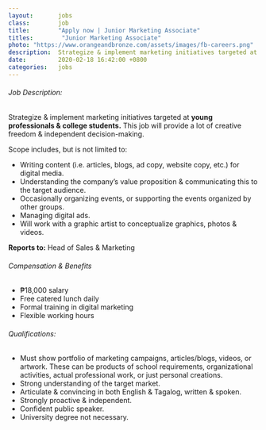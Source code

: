 ```yaml
---
layout:       jobs
class:        job
title:        "Apply now | Junior Marketing Associate"
titles:        "Junior Marketing Associate"
photo: "https://www.orangeandbronze.com/assets/images/fb-careers.png"
description:  Strategize & implement marketing initiatives targeted at young professionals & college students. This job will provide a lot of creative freedom & independent decision-making.
date:         2020-02-18 16:42:00 +0800
categories:   jobs
---
```

<!-- Do not leave new lines after each element. Elements after new lines will not be rendered. -->
<h6 class="-dark">Job Description:</h6>
<p>Strategize & implement marketing initiatives targeted at <strong>young professionals & college students.</strong> This job will provide a lot of creative freedom & independent decision-making.</p>
<p>Scope includes, but is not limited to:</p>
<ul>
    <li>Writing content (i.e. articles, blogs, ad copy, website copy, etc.) for digital media.</li>
    <li>Understanding the company’s value proposition & communicating this to the target audience.</li>
    <li>Occasionally organizing events, or supporting the events organized by other groups.</li>
    <li>Managing digital ads.</li>
    <li>Will work with a graphic artist to conceptualize graphics, photos & videos.</li>
</ul>
<p><strong>Reports to:</strong> Head of Sales & Marketing</p>
<h6 class="-dark">Compensation & Benefits</h6>
<ul>
	<li>₱18,000 salary</li>
    <li>Free catered lunch daily</li>
    <li>Formal training in digital marketing</li>
    <li>Flexible working hours</li>
</ul>
<h6 class="-dark">Qualifications:</h6>
<ul>
	<li>Must show portfolio of marketing campaigns, articles/blogs, videos, or artwork. These can be products of school requirements, organizational activities, actual professional work, or just personal creations.</li>
    <li>Strong understanding of the target market.</li>
    <li>Articulate & convincing in both English & Tagalog, written & spoken.</li>
    <li>Strongly proactive & independent. </li>
    <li>Confident public speaker.</li>
    <li>University degree not necessary.</li>
</ul>



